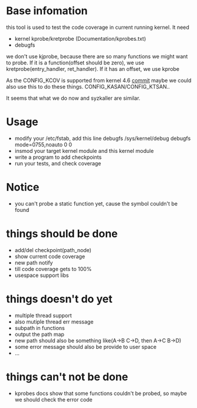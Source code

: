 # Base infomation
this tool is used to test the code coverage in current running kernel. It need
+ kernel kprobe/kretprobe (Documentation/kprobes.txt)
+ debugfs

we don't use kjprobe, because there are so many functions we might want to probe.
If it is a function(offset should be zero), we use kretprobe(entry_handler, ret_handler). If it has an offset, we use kprobe

As the CONFIG_KCOV is supported from kernel 4.6
[commit](https://github.com/torvalds/linux/commit/5c9a8750a6409c63a0f01d51a9024861022f6593)
maybe we could also use this to do these things.
CONFIG_KASAN/CONFIG_KTSAN..

It seems that what we do now and syzkaller are similar.

# Usage
+ modify your /etc/fstab, add this line
	debugfs	/sys/kernel/debug	debugfs	mode=0755,noauto	0	0
+ insmod your target kernel module and this kernel module
+ write a program to add checkpoints
+ run your tests, and check coverage

# Notice
+ you can't probe a static function yet, cause the symbol couldn't be found

# things should be done
+ add/del checkpoint(path_node)
+ show current code coverage
+ new path notify
+ till code coverage gets to 100%
+ usespace support libs

# things doesn't do yet
+ multiple thread support
+ also mutiple thread err message
+ subpath in functions
+ output the path map
+ new path should also be something like(A->B C->D, then A->C B->D)
+ some error message should also be provide to user space
+ ...

# things can't not be done
+ kprobes docs show that some functions couldn't be probed, so maybe we should
	check the error code
